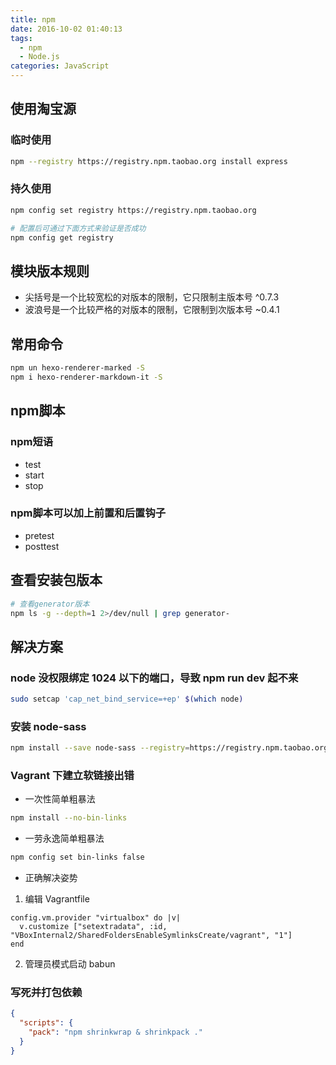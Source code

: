 ```yaml
---
title: npm
date: 2016-10-02 01:40:13
tags:
  - npm
  - Node.js
categories: JavaScript
---
```


## 使用淘宝源

### 临时使用
```bash
npm --registry https://registry.npm.taobao.org install express
```

### 持久使用
```bash
npm config set registry https://registry.npm.taobao.org

# 配置后可通过下面方式来验证是否成功
npm config get registry
```

## 模块版本规则
- 尖括号是一个比较宽松的对版本的限制，它只限制主版本号 ^0.7.3
- 波浪号是一个比较严格的对版本的限制，它限制到次版本号 ~0.4.1


## 常用命令
```bash
npm un hexo-renderer-marked -S
npm i hexo-renderer-markdown-it -S
```


## npm脚本

### npm短语
- test
- start
- stop

### npm脚本可以加上前置和后置钩子
- pretest
- posttest


## 查看安装包版本
```bash
# 查看generator版本
npm ls -g --depth=1 2>/dev/null | grep generator-
```

## 解决方案

### node 没权限绑定 1024 以下的端口，导致 npm run dev 起不来
```bash
sudo setcap 'cap_net_bind_service=+ep' $(which node)
```

### 安装 node-sass
```bash
npm install --save node-sass --registry=https://registry.npm.taobao.org --disturl=https://npm.taobao.org/dist --sass-binary-site=http://npm.taobao.org/mirrors/node-sass
```

### Vagrant 下建立软链接出错
- 一次性简单粗暴法
```bash
npm install --no-bin-links
```
- 一劳永逸简单粗暴法
```bash
npm config set bin-links false
```
- 正确解决姿势
 1. 编辑 Vagrantfile
   ```
   config.vm.provider "virtualbox" do |v|
     v.customize ["setextradata", :id, "VBoxInternal2/SharedFoldersEnableSymlinksCreate/vagrant", "1"]
   end
   ```
 2. 管理员模式启动 babun


### 写死并打包依赖
```json
{
  "scripts": {
    "pack": "npm shrinkwrap & shrinkpack ."
  }
}
```
